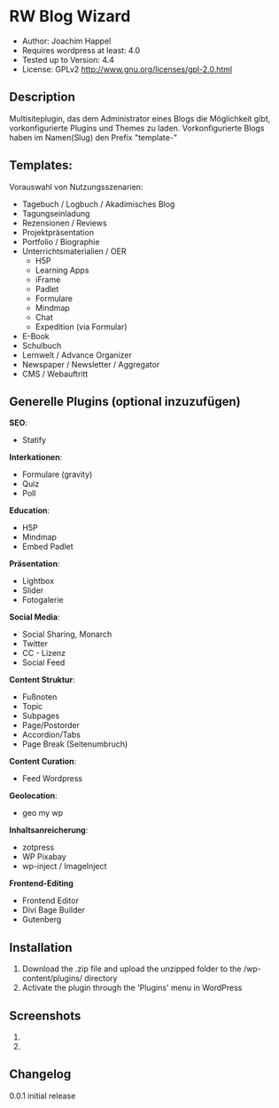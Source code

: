 RW Blog Wizard
====================

 - Author: Joachim Happel
 - Requires wordpress  at least: 4.0
 - Tested up to Version: 4.4
 - License: GPLv2  http://www.gnu.org/licenses/gpl-2.0.html
 
Description
---------------------
 Multisiteplugin, das dem Administrator eines Blogs die Möglichkeit gibt, vorkonfigurierte Plugins und Themes zu laden.
 Vorkonfigurierte Blogs haben im Namen(Slug) den Prefix "template-"
 
 
  
 
Templates:
---------------------
 Vorauswahl von Nutzungsszenarien:
 * Tagebuch / Logbuch / Akadimisches Blog
 * Tagungseinladung
 * Rezensionen / Reviews
 * Projektpräsentation
 * Portfolio / Biographie
 * Unterrichtsmaterialien / OER
    * H5P
    * Learning Apps
    * iFrame
    * Padlet
    * Formulare
    * Mindmap
    * Chat
    * Expedition (via Formular)
 * E-Book
 * Schulbuch
 * Lernwelt / Advance Organizer
 * Newspaper / Newsletter / Aggregator
 * CMS / Webauftritt

 
 Generelle Plugins (optional inzuzufügen)
 ------------------------
 **SEO**:
 * Statify
 
 **Interkationen**:

 * Formulare (gravity)
 * Quiz
 * Poll
 
 **Education**:

 * H5P
 * Mindmap 
 * Embed Padlet 
 
 **Präsentation**:

 * Lightbox
 * Slider
 * Fotogalerie
  
 **Social Media**:
 
 * Social Sharing, Monarch
 * Twitter
 * CC - Lizenz
 * Social Feed
 
 **Content Struktur**:
 
 * Fußnoten
 * Topic
 * Subpages
 * Page/Postorder
 * Accordion/Tabs
 * Page Break (Seitenumbruch)
 
 **Content Curation**:
 * Feed Wordpress
 
 
 **Geolocation**:
 
 * geo my wp

 **Inhaltsanreicherung**:
 * zotpress
 * WP Pixabay
 * wp-inject / ImageInject
 
 **Frontend-Editing**
 * Frontend Editor
 * Divi Bage Builder
 * Gutenberg
 
 

Installation
---------------------
 
 1. Download the .zip file and upload the unzipped folder to the /wp-content/plugins/ directory
 2. Activate the plugin through the 'Plugins' menu in WordPress

Screenshots
---------------------
 
 1. 
 2. 
 
Changelog
---------------------

0.0.1 initial release
 
